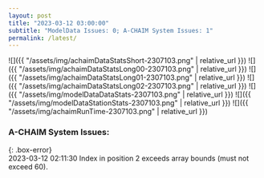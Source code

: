 ```yaml
---
layout: post
title: "2023-03-12 03:00:00"
subtitle: "ModelData Issues: 0; A-CHAIM System Issues: 1"
permalink: /latest/
---
```


![]({{ "/assets/img/achaimDataStatsShort-2307103.png" | relative_url }})
![]({{ "/assets/img/achaimDataStatsLong00-2307103.png" | relative_url }})
![]({{ "/assets/img/achaimDataStatsLong01-2307103.png" | relative_url }})
![]({{ "/assets/img/achaimDataStatsLong02-2307103.png" | relative_url }})
![]({{ "/assets/img/modelDataDataStats-2307103.png" | relative_url }})
![]({{ "/assets/img/modelDataStationStats-2307103.png" | relative_url }})
![]({{ "/assets/img/achaimRunTime-2307103.png" | relative_url }})


### A-CHAIM System Issues:  
  
{: .box-error}  
2023-03-12 02:11:30 Index in position 2 exceeds array bounds (must not exceed 60).  
